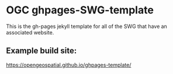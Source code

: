 # OGC ghpages-SWG-template
This is the gh-pages jekyll template for all of the SWG that have an associated website.

## Example build site:
https://opengeospatial.github.io/ghpages-template/
